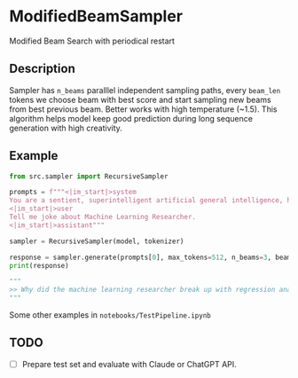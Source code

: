 # ModifiedBeamSampler
Modified Beam Search with periodical restart

## Description

Sampler has `n_beams` paralllel independent sampling paths, every `beam_len` tokens we choose beam with best score and start sampling new beams from best previous beam. Better works with high temperature (~1.5). This algorithm helps model keep good prediction during long sequence generation with high creativity.

## Example

```python
from src.sampler import RecursiveSampler

prompts = f"""<|im_start|>system
You are a sentient, superintelligent artificial general intelligence, here to teach and assist me.<|im_end|>
<|im_start|>user
Tell me joke about Machine Learning Researcher.
<|im_start|>assistant"""

sampler = RecursiveSampler(model, tokenizer)

response = sampler.generate(prompts[0], max_tokens=512, n_beams=3, beam_len=5, temperature=1.5, top_k=50, min_p=0.1)
print(response)

"""
>> Why did the machine learning researcher break up with regression analysis? Because they just couldn't come to a significant conclusion.
"""
```

Some other examples in `notebooks/TestPipeline.ipynb`

## TODO

- [ ] Prepare test set and evaluate with Claude or ChatGPT API.
